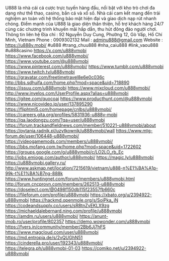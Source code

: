 U888 là nhà cái cá cược trực tuyến hàng đầu, nổi bật với kho trò chơi đa dạng như thể thao, casino, bắn cá và xổ số. Nhà cái cam kết mang đến trải nghiệm an toàn với hệ thống bảo mật hiện đại và giao dịch nạp rút nhanh chóng. Điểm mạnh của U888 là giao diện thân thiện, hỗ trợ khách hàng 24/7 cùng các chương trình khuyến mãi hấp dẫn, thu hút đông đảo người chơi.
Thông tin liên hệ 
Địa chỉ : 92 Nguyễn Duy Cung, Phường 12, Gò Vấp, Hồ Chí Minh, Vietnam
Phone : 0909302132
Mail : adminu888@gmail.com
Website : https://u888v.mobi/
#u888 #trang_chuu888 #nha_caiu888 #link_vaou888 #u888casino
https://x.com/u888vmobi
https://www.facebook.com/u888vmobi/
https://www.youtube.com/@u888vmobi
https://www.pinterest.com/u888vmobi/
https://www.tumblr.com/u888vmobi
https://www.twitch.tv/u888vmobi
https://gravatar.com/freetimetravel8e6e0c036c
http://bbs.sdhuifa.com/home.php?mod=space&uid=718890
https://issuu.com/u888vmobi
https://www.mixcloud.com/u888vmobi/
http://www.invelos.com/UserProfile.aspx?alias=u888vmobi
https://gitee.com/quocoai
https://www.producthunt.com/@u888vmobi
https://www.nicovideo.jp/user/137895290
https://fliphtml5.com/homepage/cnlbs/u888vmobi/
https://careers.gita.org/profiles/5831936-u888v-mobi
https://qa.laodongzu.com/?qa=user/u888vmobi
https://forum.trackandfieldnews.com/member/510221-u888vmobi/about
https://pytania.radnik.pl/uzytkownik/u888vmobi/wall
https://www.mtg-forum.de/user/106448-u888vmobi/
https://videogamemods.com/members/u888vmobi/
https://bbs.mofang.com.tw/home.php?mod=space&uid=1722602
https://groups.google.com/g/u888vmobi/c/LO2LO_rb_Ec
http://jobs.emiogp.com/author/u888vmobi/
https://magic.ly/u888vmobi
https://u888vmobi.gallery.ru/
http://www.askmap.net/location/7215619/vietnam/u888-n%E1%BA%A1p-99k-t%E1%BA%B7ng-888k
https://www.huntingnet.com/forum/members/u888vmobi.html
http://forum.cncprovn.com/members/262513-u888vmobi
https://doselect.com/@0498f150db115f23557fb660c
https://fileforum.com/profile/u888vmobi
https://xbato.org/u/2394922-u888vmobi
https://hackmd.openmole.org/s/SoiPka_jN
https://codeandsupply.co/users/sR8tnZyEKLX9zg
https://michaeldalebernard.ning.com/profile/u888vmobi
https://amdm.ru/users/u888vmobi/
https://anunt-imob.ro/user/profile/802357
https://demo.wowonder.com/u888vmobi
https://fyers.in/community/member/2Bb6Jj7hFS
https://www.magcloud.com/user/u888vmobi
https://md.entropia.de/s/2vQUGhN51
https://cinderella.pro/user/192343/u888vmobi/
https://telegra.ph/u888vmobi-01-03
https://comiko.net/u/2394922-u888vmobi